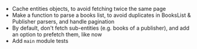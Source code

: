 * Cache entities objects, to avoid fetching twice the same page
* Make a function to parse a books list, to avoid duplicates in
  BooksList & Publisher parsers, and handle pagination
* By default, don't fetch sub-entities (e.g. books of a publisher),
  and add an option to prefetch them, like now
* Add `main` module tests
